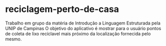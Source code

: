 # reciclagem-perto-de-casa
Trabalho em grupo da matéria de Introdução a Linguagem Estruturada pela UNIP de Campinas
O objetivo do aplicativo é mostrar para o usuário pontos de coleta de lixo recíclavel mais próximo da localização fornecida pelo mesmo.

